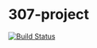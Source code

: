 # 307-project
[![Build Status](https://travis-ci.com/eric-newcomer/307-Sec01-Team2.svg?token=ad6LGj5Vax5svVMzEGdd&branch=develop)](https://travis-ci.com/eric-newcomer/307-Sec01-Team2)

